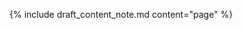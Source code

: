 <!-- OperationDefinition-submit-attachment-intro-intro.md -->

{% include draft_content_note.md  content="page" %}